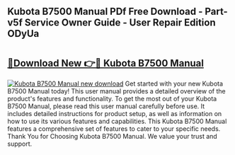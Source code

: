 ## Kubota B7500 Manual PDf Free Download - Part-v5f Service Owner Guide - User Repair Edition ODyUa

# <h2><a href="http://bc12525.oget.top/?id=Kubota+B7500+Manual">🔗Download New 👉🔴 Kubota B7500 Manual</a></h2>

[![Kubota B7500 Manual new download](https://i.imgur.com/5g1atiW.png)](http://bc12525.oget.top/?id=Kubota+B7500+Manual)
Get started with your new Kubota B7500 Manual today! This user manual provides a detailed overview of the product's features and functionality. To get the most out of your Kubota B7500 Manual, please read this user manual carefully before use. It includes detailed instructions for product setup, as well as information on how to use its various features and capabilities. This Kubota B7500 Manual features a comprehensive set of features to cater to your specific needs. Thank You for Choosing Kubota B7500 Manual. We value your trust and support.
